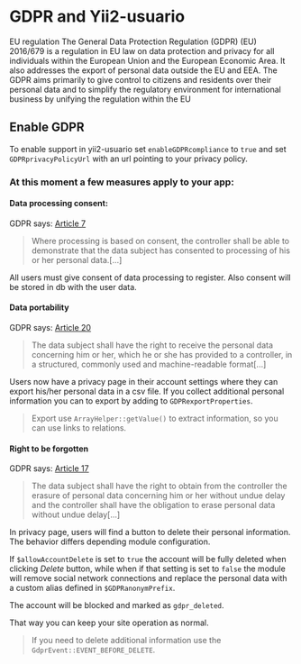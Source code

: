 # GDPR and Yii2-usuario

EU regulation
The General Data Protection Regulation (GDPR) (EU) 2016/679 is a regulation in EU law on data protection and privacy for all individuals within the European Union and the European Economic Area. It also addresses the export of personal data outside the EU and EEA. The GDPR aims primarily to give control to citizens and residents over their personal data and to simplify the regulatory environment for international business by unifying the regulation within the EU

## Enable GDPR

To enable support in yii2-usuario set `enableGDPRcompliance` to `true` and set
  `GDPRprivacyPolicyUrl` with an url pointing to your privacy policy.

### At this moment a few measures apply to your app:

#### Data processing consent:
GDPR says: [Article 7](https://gdpr.algolia.com/gdpr-article-7)

> Where processing is based on consent, the controller shall be able to demonstrate that the data subject has consented to processing of his or her personal data.\[...]

All users must give consent of data processing to register.
Also consent will be stored in db with the user data.

#### Data portability

GDPR says: [Article 20](https://gdpr.algolia.com/gdpr-article-20)
> The data subject shall have the right to receive the personal data concerning him or her, which he
> or she has provided to a controller, in a structured, commonly used and machine-readable format\[...]

Users now have a privacy page in their account settings where they can export his/her personal data
in a csv file.
If you collect additional personal information you can to export by adding to
`GDPRexportProperties`.
> Export use `ArrayHelper::getValue()` to extract information, so you can use links to relations.


#### Right to be forgotten

GDPR says: [Article 17](https://gdpr.algolia.com/gdpr-article-17)
> The data subject shall have the right to obtain from the controller the erasure of personal data concerning him or her without undue delay and the controller shall have the obligation to erase personal data without undue delay\[...]

In privacy page, users will find a button to delete their personal information.
The behavior differs depending module configuration.

If  `$allowAccountDelete` is set to `true` the account will be fully deleted when clicking *Delete* button,
while when if that setting is set to `false` the module will remove social network connections and
replace the personal data with a custom alias defined in `$GDPRanonymPrefix`.

The account will be blocked and marked as `gdpr_deleted`.

That way you can keep your site operation as normal.

> If you need to delete additional information use the `GdprEvent::EVENT_BEFORE_DELETE`.
